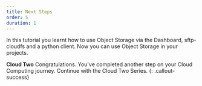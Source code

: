 ```yaml
---
title: Next Steps
order: 5
duration: 1
---
```


In this tutorial you learnt how to use Object Storage via the Dashboard, sftp-cloudfs and a python client. Now you can use Object Storage in your projects.

**Cloud Two**
Congratulations. You've completed another step on your Cloud Computing journey. Continue with the Cloud Two Series.
{: .callout-success}
